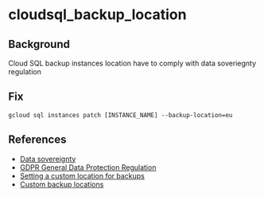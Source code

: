# cloudsql_backup_location

## Background

Cloud SQL backup instances location have to comply with data soveriegnty regulation

## Fix

```shell
gcloud sql instances patch [INSTANCE_NAME] --backup-location=eu
```

## References

- [Data sovereignty](https://en.wikipedia.org/wiki/Data_sovereignty)
- [GDPR General Data Protection Regulation](https://eur-lex.europa.eu/legal-content/EN/TXT/?uri=CELEX%3A32016R0679)
- [Setting a custom location for backups](https://cloud.google.com/sql/docs/mysql/backup-recovery/backing-up#gcloud_2)
- [Custom backup locations](https://cloud.google.com/sql/docs/mysql/backup-recovery/backups#custom-backup-location)

